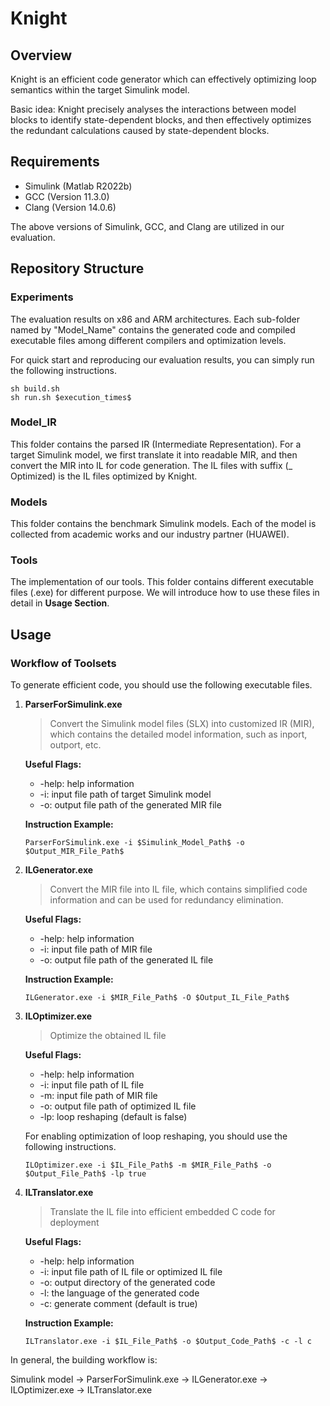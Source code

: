 # Knight


## Overview

Knight is an efficient code generator which can effectively optimizing loop semantics within the target Simulink model.

Basic idea: Knight precisely analyses the interactions between model blocks to identify state-dependent blocks, and then effectively optimizes the redundant calculations caused by state-dependent blocks.

## Requirements

- Simulink (Matlab R2022b)
- GCC (Version 11.3.0)
- Clang (Version 14.0.6)

The above versions of Simulink, GCC, and Clang are utilized in our evaluation. 

## Repository Structure

### Experiments

The evaluation results on x86 and ARM architectures. Each sub-folder named by "Model_Name" contains the generated code and compiled executable files among different compilers and optimization levels. 

For quick start and reproducing our evaluation results, you can simply run the following instructions.

```shell
sh build.sh
sh run.sh $execution_times$
```

### Model_IR

This folder contains the parsed IR (Intermediate Representation). For a target Simulink model, we first translate it into readable MIR, and then convert the MIR into IL for code generation. The IL files with suffix (\_ Optimized) is the IL files optimized by Knight.

### Models

This folder contains the benchmark Simulink models. Each of the model is collected from academic works and our industry partner (HUAWEI).

### Tools

The implementation of our tools. This folder contains different executable files (.exe) for different purpose. We will introduce how to use these files in detail in **Usage Section**.

## Usage

### Workflow of Toolsets

To generate efficient code, you should use the following executable files.

1. **ParserForSimulink.exe**

   > Convert the Simulink model files (SLX) into customized IR (MIR), which contains the detailed model information, such as inport, outport, etc.

   **Useful Flags:**

   - -help: help information
   - -i: input file path of target Simulink model
   - -o: output file path of the generated MIR file

   **Instruction Example:**

   ```shell
   ParserForSimulink.exe -i $Simulink_Model_Path$ -o $Output_MIR_File_Path$
   ```

2. **ILGenerator.exe**

   > Convert the MIR file into IL file, which contains simplified code information and can be used for redundancy elimination.

   **Useful Flags:**

   - -help: help information
   - -i: input file path of MIR file
   - -o: output file path of the generated IL file

   **Instruction Example:**

   ```shell
   ILGenerator.exe -i $MIR_File_Path$ -O $Output_IL_File_Path$
   ```

3. **ILOptimizer.exe**

   > Optimize the obtained IL file

   **Useful Flags:**

   - -help: help information
   - -i: input file path of IL file
   - -m: input file path of MIR file
   - -o: output file path of optimized IL file
   - -lp: loop reshaping (default is false)

   For enabling optimization of loop reshaping, you should use the following instructions.

   ```shell
   ILOptimizer.exe -i $IL_File_Path$ -m $MIR_File_Path$ -o $Output_File_Path$ -lp true
   ```

4. **ILTranslator.exe**

   > Translate the IL file into efficient embedded C code for deployment

   **Useful Flags:**

   - -help: help information
   - -i: input file path of IL file or optimized IL file
   - -o: output directory of the generated code
   - -l: the language of the generated  code
   - -c: generate comment (default is true)
   
   **Instruction Example:**
   
   ```shell
   ILTranslator.exe -i $IL_File_Path$ -o $Output_Code_Path$ -c -l c
   ```

In general, the building workflow is:

Simulink model -> ParserForSimulink.exe -> ILGenerator.exe -> ILOptimizer.exe -> ILTranslator.exe
